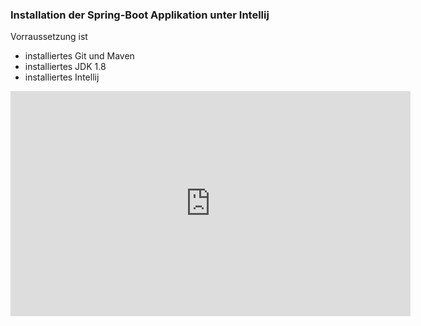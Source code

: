 ### Installation der Spring-Boot Applikation unter Intellij

Vorraussetzung ist

* installiertes Git und Maven
* installiertes JDK 1.8
* installiertes Intellij

<iframe src="https://player.vimeo.com/video/267827535" width="640" height="360" frameborder="0" webkitallowfullscreen mozallowfullscreen allowfullscreen></iframe>
